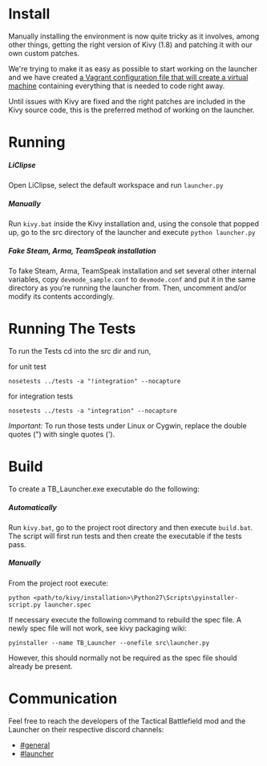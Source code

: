 # Install

Manually installing the environment is now quite tricky as it involves, among other things, getting the right version of Kivy (1.8) and patching it with our own custom patches.

We're trying to make it as easy as possible to start working on the launcher and we have created [a Vagrant configuration file that will create a virtual machine](https://bitbucket.org/tacbf_launcher/build_environment) containing everything that is needed to code right away.

Until issues with Kivy are fixed and the right patches are included in the Kivy source code, this is the preferred method of working on the launcher.
# Running

##### LiClipse
Open LiClipse, select the default workspace and run ```launcher.py```

##### Manually
Run ```kivy.bat``` inside the Kivy installation and, using the console that popped up, go to the src directory of the launcher and execute
`python launcher.py`

##### Fake Steam, Arma, TeamSpeak installation
To fake Steam, Arma, TeamSpeak installation and set several other internal variables, copy ```devmode_sample.conf``` to ```devmode.conf``` and put it in the same directory as you're running the launcher from. Then, uncomment and/or modify its contents accordingly.

# Running The Tests

To run the Tests cd into the src dir and run,

for unit test

`nosetests ../tests -a "!integration" --nocapture`

for integration tests

`nosetests ../tests -a "integration" --nocapture`

*Important:* To run those tests under Linux or Cygwin, replace the double
quotes (") with single quotes (').

# Build

To create a TB_Launcher.exe executable do the following:

##### Automatically
Run ```kivy.bat```, go to the project root directory and then execute ```build.bat```.
The script will first run tests and then create the executable if the tests pass.

##### Manually
From the project root
execute:

`python <path/to/kivy/installation>\Python27\Scripts\pyinstaller-script.py launcher.spec`

If necessary execute the following command to
rebuild the spec file. A newly spec file will not work, see kivy packaging wiki:

`pyinstaller --name TB_Launcher --onefile src\launcher.py`

However, this should normally not be required as the spec file should already be present.

# Communication

Feel free to reach the developers of the Tactical Battlefield mod and the Launcher on their respective discord channels:

* [#general](https://discordapp.com/channels/106788078437281792/106788078437281792)
* [#launcher](https://discordapp.com/channels/106788078437281792/106792735066894336)